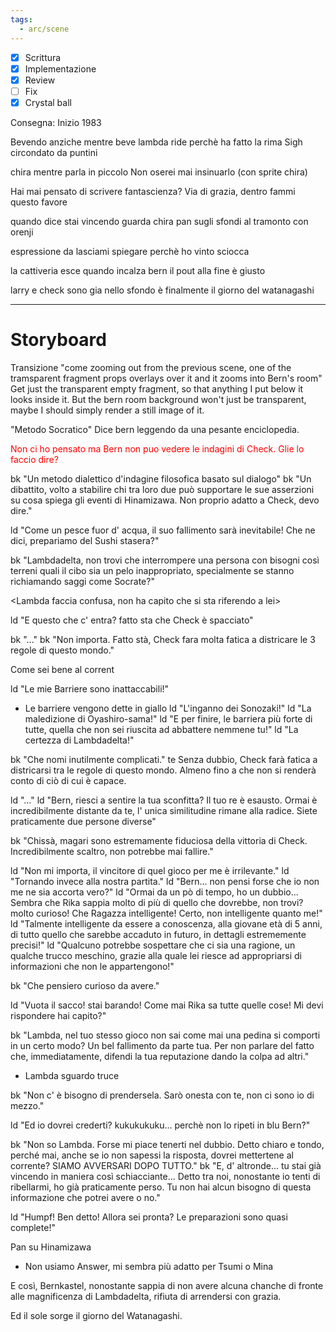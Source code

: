 ```yaml
---
tags:
  - arc/scene
---
```

- [x] Scrittura
- [x] Implementazione
- [x] Review
- [ ] Fix
- [x] Crystal ball

Consegna: Inizio 1983

Bevendo anziche mentre beve
lambda ride perchè ha fatto la rima
Sigh circondato da puntini

chira mentre parla in piccolo
Non oserei mai insinuarlo (con sprite chira)

Hai mai pensato di scrivere fantascienza?
Via di grazia, dentro fammi questo favore

quando dice stai vincendo guarda chira
pan sugli sfondi al tramonto con orenji 

espressione da lasciami spiegare perchè ho vinto sciocca

la cattiveria esce quando incalza bern
il pout alla fine è giusto

larry e check sono gia nello sfondo
è finalmente il giorno del watanagashi

---

# Storyboard

Transizione
"come zooming out from the previous scene, one of the tramsparent fragment props overlays over it and it zooms into Bern's room"
Get just the transparent empty fragment, so that anything I put below it looks inside it.
But the bern room background won't just be transparent, maybe I should simply render a still image of it.

"Metodo Socratico"
Dice bern leggendo da una pesante enciclopedia.

<font color="#ff0000">Non ci ho pensato ma Bern non puo vedere le indagini di Check. Glie lo faccio dire?</font>


bk "Un metodo dialettico d'indagine filosofica basato sul dialogo"
bk "Un dibattito, volto a stabilire chi tra loro due può supportare le sue asserzioni su cosa spiega gli eventi di Hinamizawa. Non proprio adatto a Check, devo dire."

ld "Come un pesce fuor d' acqua, il suo fallimento sarà inevitabile! Che ne dici, prepariamo del Sushi stasera?"

bk "Lambdadelta, non trovi che interrompere una persona con bisogni così terreni quali il cibo sia un pelo inappropriato, specialmente se stanno richiamando saggi come Socrate?"

<Lambda faccia confusa, non ha capito che si sta riferendo a lei>

ld "E questo che c' entra? fatto sta che Check è spacciato"

bk "..."
bk "Non importa. Fatto stà, Check fara molta fatica a districare le 3 regole di questo mondo."

Come sei bene al corrent

ld "Le mie Barriere sono inattaccabili!"


- Le barriere vengono dette in giallo
ld "L'inganno dei Sonozaki!"
ld "La maledizione di Oyashiro-sama!"
ld "E per finire, le barriera più forte di tutte, quella che non sei riuscita ad abbattere nemmene tu!"
ld "La certezza di Lambdadelta!"

bk "Che nomi inutilmente complicati."
te
Senza dubbio, Check farà fatica a districarsi tra le regole di questo mondo. Almeno fino a che non si renderà conto di ciò di cui è capace.

ld "..."
ld "Bern, riesci a sentire la tua sconfitta? Il tuo re è esausto. Ormai è incredibilmente distante da te, l' unica similitudine rimane alla radice. Siete praticamente due persone diverse"

bk "Chissà, magari sono estremamente fiduciosa della vittoria di Check. Incredibilmente scaltro, non potrebbe mai fallire."

ld "Non mi importa, il vincitore di quel gioco per me è irrilevante."
ld "Tornando invece alla nostra partita."
ld "Bern... non pensi forse che io non me ne sia accorta vero?"
ld "Ormai da un pò di tempo, ho un dubbio... Sembra che Rika sappia molto di più di quello che dovrebbe, non trovi? molto curioso! Che Ragazza intelligente! Certo, non intelligente quanto me!"
ld "Talmente intelligente da essere a conoscenza, alla giovane età di 5 anni, di tutto quello che sarebbe accaduto in futuro, in dettagli estrememente precisi!"
ld "Qualcuno potrebbe sospettare che ci sia una ragione, un qualche trucco meschino, grazie alla quale lei riesce ad appropriarsi di informazioni che non le appartengono!"

bk "Che pensiero curioso da avere."

ld "Vuota il sacco! stai barando! Come mai Rika sa tutte quelle cose! Mi devi rispondere hai capito?"

bk "Lambda, nel tuo stesso gioco non sai come mai una pedina si comporti in un certo modo? Un bel fallimento da parte tua. Per non parlare del fatto che, immediatamente, difendi la tua reputazione dando la colpa ad altri."

- Lambda sguardo truce

bk "Non c' è bisogno di prendersela. Sarò onesta con te, non ci sono io di mezzo."

ld "Ed io dovrei crederti? kukukukuku... perchè non lo ripeti in blu Bern?"

bk "Non so Lambda. Forse mi piace tenerti nel dubbio. Detto chiaro e tondo, perché mai, anche se io non sapessi la risposta, dovrei mettertene al corrente? SIAMO AVVERSARI DOPO TUTTO."
bk "E, d' altronde... tu stai già vincendo in maniera così schiacciante... Detto tra noi, nonostante io tenti di ribellarmi, ho già praticamente perso. Tu non hai alcun bisogno di questa informazione che potrei avere o no."

ld "Humpf! Ben detto! Allora sei pronta? Le preparazioni sono quasi complete!"

Pan su Hinamizawa

- Non usiamo Answer, mi sembra più adatto per Tsumi o Mina

E così, Bernkastel, nonostante sappia di non avere alcuna chanche di fronte alle magnificenza di Lambdadelta, rifiuta di arrendersi con grazia.

Ed il sole sorge il giorno del Watanagashi.






